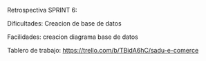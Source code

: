 Retrospectiva SPRINT 6:

Dificultades: Creacion de base de datos

Facilidades: creacion diagrama base de datos

Tablero de trabajo: https://trello.com/b/TBidA6hC/sadu-e-comerce
